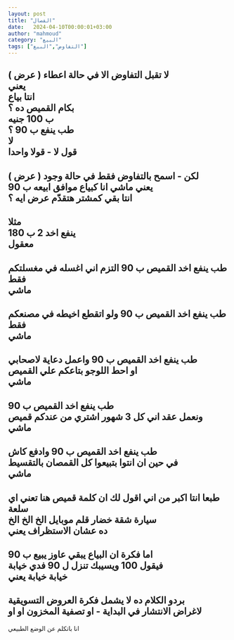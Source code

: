 ```yaml
---
layout: post
title: "الفصال"
date:   2024-04-10T00:00:01+03:00
author: "mahmoud"
category: "البيع"
tags: ["التفاوض","البيع"]
---
```



لا تقبل التفاوض الا في حالة اعطاء ( عرض )  
يعني  
انتا بياع  
بكام القميص ده ؟  
ب 100 جنيه  
طب ينفع ب 90 ؟  
لا  
قول لا - قولا واحدا  
-  
لكن - اسمح بالتفاوض فقط في حالة وجود ( عرض )  
يعني ماشي انا كبياع موافق ابيعه ب 90  
انتا بقي كمشتر هتقدّم عرض ايه ؟  
-  
مثلا  
ينفع اخد 2 ب 180  
معقول  
-  
طب ينفع اخد القميص ب 90 التزم اني اغسله في مغسلتكم
فقط  
ماشي  
-  
طب ينفع اخد القميص ب 90 ولو اتقطع اخيطه في مصنعكم
فقط  
ماشي  
-  
طب ينفع اخد القميص ب 90 واعمل دعاية لاصحابي  
او احط اللوجو بتاعكم علي القميص  
ماشي  
-  
طب ينفع اخد القميص ب 90  
ونعمل عقد اني كل 3 شهور اشتري من عندكم قميص  
ماشي  
-  
طب ينفع اخد القميص ب 90 وادفع كاش  
في حين ان انتوا بتبيعوا كل القمصان بالتقسيط  
ماشي  
-  
طبعا انتا اكبر من اني اقول لك ان كلمة قميص هنا تعني اي
سلعة  
سيارة شقة خضار قلم موبايل الخ الخ الخ  
ده عشان الاستظراف يعني  
-  
اما فكرة ان البياع يبقي عاوز يبيع ب 90  
فيقول 100 ويسيبك تنزل ل 90 فدي خيابة  
خيابة خيابة يعني  
-  
بردو الكلام ده لا يشمل فكرة العروض التسويقية  
لاغراض الانتشار في البداية - او تصفية المخزون او
او  
-  
انا باتكلم عن الوضع الطبيعي
